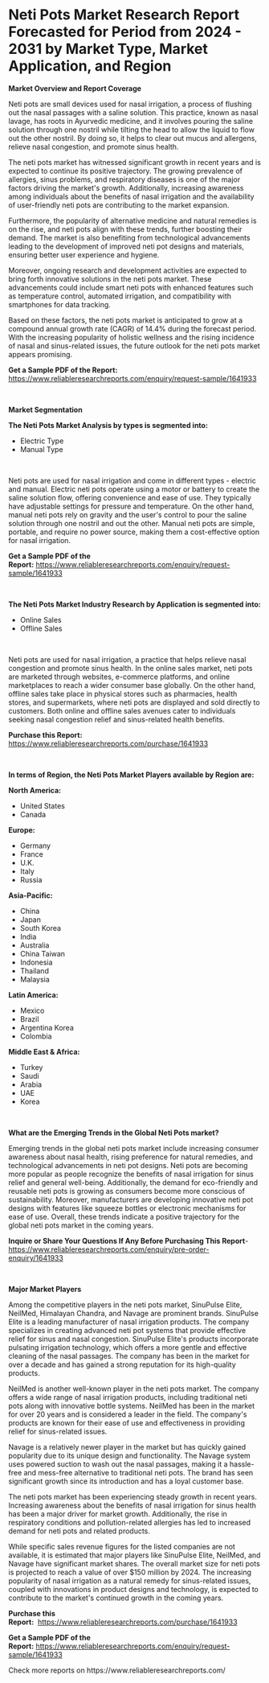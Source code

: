<p><h1>Neti Pots Market Research Report Forecasted for Period from 2024 -  2031 by Market Type, Market Application, and Region</h1></p><p><strong>Market Overview and Report Coverage</strong></p>
<p><p>Neti pots are small devices used for nasal irrigation, a process of flushing out the nasal passages with a saline solution. This practice, known as nasal lavage, has roots in Ayurvedic medicine, and it involves pouring the saline solution through one nostril while tilting the head to allow the liquid to flow out the other nostril. By doing so, it helps to clear out mucus and allergens, relieve nasal congestion, and promote sinus health.</p><p>The neti pots market has witnessed significant growth in recent years and is expected to continue its positive trajectory. The growing prevalence of allergies, sinus problems, and respiratory diseases is one of the major factors driving the market's growth. Additionally, increasing awareness among individuals about the benefits of nasal irrigation and the availability of user-friendly neti pots are contributing to the market expansion.</p><p>Furthermore, the popularity of alternative medicine and natural remedies is on the rise, and neti pots align with these trends, further boosting their demand. The market is also benefiting from technological advancements leading to the development of improved neti pot designs and materials, ensuring better user experience and hygiene.</p><p>Moreover, ongoing research and development activities are expected to bring forth innovative solutions in the neti pots market. These advancements could include smart neti pots with enhanced features such as temperature control, automated irrigation, and compatibility with smartphones for data tracking.</p><p>Based on these factors, the neti pots market is anticipated to grow at a compound annual growth rate (CAGR) of 14.4% during the forecast period. With the increasing popularity of holistic wellness and the rising incidence of nasal and sinus-related issues, the future outlook for the neti pots market appears promising.</p></p>
<p><strong>Get a Sample PDF of the Report:</strong> <a href="https://www.reliableresearchreports.com/enquiry/request-sample/1641933">https://www.reliableresearchreports.com/enquiry/request-sample/1641933</a></p>
<p>&nbsp;</p>
<p><strong>Market Segmentation</strong></p>
<p><strong>The Neti Pots Market Analysis by types is segmented into:</strong></p>
<p><ul><li>Electric Type</li><li>Manual Type</li></ul></p>
<p>&nbsp;</p>
<p><p>Neti pots are used for nasal irrigation and come in different types - electric and manual. Electric neti pots operate using a motor or battery to create the saline solution flow, offering convenience and ease of use. They typically have adjustable settings for pressure and temperature. On the other hand, manual neti pots rely on gravity and the user's control to pour the saline solution through one nostril and out the other. Manual neti pots are simple, portable, and require no power source, making them a cost-effective option for nasal irrigation.</p></p>
<p><strong>Get a Sample PDF of the Report:</strong>&nbsp;<a href="https://www.reliableresearchreports.com/enquiry/request-sample/1641933">https://www.reliableresearchreports.com/enquiry/request-sample/1641933</a></p>
<p>&nbsp;</p>
<p><strong>The Neti Pots Market Industry Research by Application is segmented into:</strong></p>
<p><ul><li>Online Sales</li><li>Offline Sales</li></ul></p>
<p>&nbsp;</p>
<p><p>Neti pots are used for nasal irrigation, a practice that helps relieve nasal congestion and promote sinus health. In the online sales market, neti pots are marketed through websites, e-commerce platforms, and online marketplaces to reach a wider consumer base globally. On the other hand, offline sales take place in physical stores such as pharmacies, health stores, and supermarkets, where neti pots are displayed and sold directly to customers. Both online and offline sales avenues cater to individuals seeking nasal congestion relief and sinus-related health benefits.</p></p>
<p><strong>Purchase this Report:</strong>&nbsp; <a href="https://www.reliableresearchreports.com/purchase/1641933">https://www.reliableresearchreports.com/purchase/1641933</a></p>
<p>&nbsp;</p>
<p><strong>In terms of Region, the Neti Pots Market Players available by Region are:</strong></p>
<p>
    <p> <strong> North America: </strong>
        <ul>
            <li>United States</li>
            <li>Canada</li>
        </ul>
        </p> 
    <p> <strong> Europe: </strong>
        <ul>
            <li>Germany</li>
            <li>France</li>
            <li>U.K.</li>
            <li>Italy</li>
            <li>Russia</li>
        </ul>
        </p> 
    <p> <strong> Asia-Pacific: </strong>
        <ul>
            <li>China</li>
            <li>Japan</li>
            <li>South Korea</li>
            <li>India</li>
            <li>Australia</li>
            <li>China Taiwan</li>
            <li>Indonesia</li>
            <li>Thailand</li>
            <li>Malaysia</li>
        </ul>
        </p> 
    <p> <strong> Latin America: </strong>
        <ul>
            <li>Mexico</li>
            <li>Brazil</li>
            <li>Argentina Korea</li>
            <li>Colombia</li>
        </ul>
        </p> 
    <p> <strong> Middle East & Africa: </strong>
        <ul>
            <li>Turkey</li>
            <li>Saudi</li>
            <li>Arabia</li>
            <li>UAE</li>
            <li>Korea</li>
        </ul>
    </p>
    </p>
<p>&nbsp;</p>
<p><strong>What are the Emerging Trends in the Global Neti Pots market?</strong></p>
<p><p>Emerging trends in the global neti pots market include increasing consumer awareness about nasal health, rising preference for natural remedies, and technological advancements in neti pot designs. Neti pots are becoming more popular as people recognize the benefits of nasal irrigation for sinus relief and general well-being. Additionally, the demand for eco-friendly and reusable neti pots is growing as consumers become more conscious of sustainability. Moreover, manufacturers are developing innovative neti pot designs with features like squeeze bottles or electronic mechanisms for ease of use. Overall, these trends indicate a positive trajectory for the global neti pots market in the coming years.</p></p>
<p><strong>Inquire or Share Your Questions If Any Before Purchasing This Report</strong>- <a href="https://www.reliableresearchreports.com/enquiry/pre-order-enquiry/1641933">https://www.reliableresearchreports.com/enquiry/pre-order-enquiry/1641933</a></p>
<p>&nbsp;</p>
<p><strong>Major Market Players</strong></p>
<p><p>Among the competitive players in the neti pots market, SinuPulse Elite, NeilMed, Himalayan Chandra, and Navage are prominent brands. SinuPulse Elite is a leading manufacturer of nasal irrigation products. The company specializes in creating advanced neti pot systems that provide effective relief for sinus and nasal congestion. SinuPulse Elite's products incorporate pulsating irrigation technology, which offers a more gentle and effective cleaning of the nasal passages. The company has been in the market for over a decade and has gained a strong reputation for its high-quality products.</p><p>NeilMed is another well-known player in the neti pots market. The company offers a wide range of nasal irrigation products, including traditional neti pots along with innovative bottle systems. NeilMed has been in the market for over 20 years and is considered a leader in the field. The company's products are known for their ease of use and effectiveness in providing relief for sinus-related issues.</p><p>Navage is a relatively newer player in the market but has quickly gained popularity due to its unique design and functionality. The Navage system uses powered suction to wash out the nasal passages, making it a hassle-free and mess-free alternative to traditional neti pots. The brand has seen significant growth since its introduction and has a loyal customer base.</p><p>The neti pots market has been experiencing steady growth in recent years. Increasing awareness about the benefits of nasal irrigation for sinus health has been a major driver for market growth. Additionally, the rise in respiratory conditions and pollution-related allergies has led to increased demand for neti pots and related products.</p><p>While specific sales revenue figures for the listed companies are not available, it is estimated that major players like SinuPulse Elite, NeilMed, and Navage have significant market shares. The overall market size for neti pots is projected to reach a value of over $150 million by 2024. The increasing popularity of nasal irrigation as a natural remedy for sinus-related issues, coupled with innovations in product designs and technology, is expected to contribute to the market's continued growth in the coming years.</p></p>
<p><strong>Purchase this Report:</strong>&nbsp;&nbsp;<a href="https://www.reliableresearchreports.com/purchase/1641933">https://www.reliableresearchreports.com/purchase/1641933</a></p>
<p></p>
<p><strong>Get a Sample PDF of the Report:</strong>&nbsp;<a href="https://www.reliableresearchreports.com/enquiry/request-sample/1641933">https://www.reliableresearchreports.com/enquiry/request-sample/1641933</a></p>
<p>Check more reports on https://www.reliableresearchreports.com/</p>
